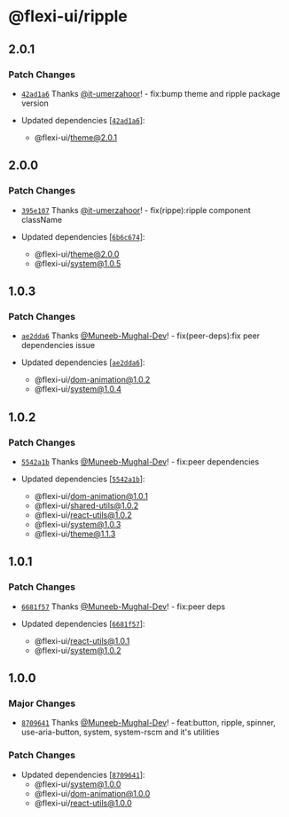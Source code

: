 # @flexi-ui/ripple

## 2.0.1

### Patch Changes

- [`42ad1a6`](https://github.com/flexi-ui/flexi-ui/commit/42ad1a68a5606e3aa33a1c428934e83f6ac49853) Thanks [@it-umerzahoor](https://github.com/it-umerzahoor)! - fix:bump theme and ripple package version

- Updated dependencies [[`42ad1a6`](https://github.com/flexi-ui/flexi-ui/commit/42ad1a68a5606e3aa33a1c428934e83f6ac49853)]:
  - @flexi-ui/theme@2.0.1

## 2.0.0

### Patch Changes

- [`395e107`](https://github.com/flexi-ui/flexi-ui/commit/395e107be9d3d223e45e4e2234730c8289aafcf7) Thanks [@it-umerzahoor](https://github.com/it-umerzahoor)! - fix(rippe):ripple component className

- Updated dependencies [[`6b6c674`](https://github.com/flexi-ui/flexi-ui/commit/6b6c674b92b716004f94f71f705c60d36dff492b)]:
  - @flexi-ui/theme@2.0.0
  - @flexi-ui/system@1.0.5

## 1.0.3

### Patch Changes

- [`ae2dda6`](https://github.com/flexi-ui/flexi-ui/commit/ae2dda6ad4ac8385a788bb9a2a6ae9943b6db0f2) Thanks [@Muneeb-Mughal-Dev](https://github.com/Muneeb-Mughal-Dev)! - fix(peer-deps):fix peer dependencies issue

- Updated dependencies [[`ae2dda6`](https://github.com/flexi-ui/flexi-ui/commit/ae2dda6ad4ac8385a788bb9a2a6ae9943b6db0f2)]:
  - @flexi-ui/dom-animation@1.0.2
  - @flexi-ui/system@1.0.4

## 1.0.2

### Patch Changes

- [`5542a1b`](https://github.com/flexi-ui/flexi-ui/commit/5542a1b194188817ac0bd3a937ae7f1edb9704ee) Thanks [@Muneeb-Mughal-Dev](https://github.com/Muneeb-Mughal-Dev)! - fix:peer dependencies

- Updated dependencies [[`5542a1b`](https://github.com/flexi-ui/flexi-ui/commit/5542a1b194188817ac0bd3a937ae7f1edb9704ee)]:
  - @flexi-ui/dom-animation@1.0.1
  - @flexi-ui/shared-utils@1.0.2
  - @flexi-ui/react-utils@1.0.2
  - @flexi-ui/system@1.0.3
  - @flexi-ui/theme@1.1.3

## 1.0.1

### Patch Changes

- [`6681f57`](https://github.com/flexi-ui/flexi-ui/commit/6681f5752c33c44fb13f2a1445f66b460093a670) Thanks [@Muneeb-Mughal-Dev](https://github.com/Muneeb-Mughal-Dev)! - fix:peer deps

- Updated dependencies [[`6681f57`](https://github.com/flexi-ui/flexi-ui/commit/6681f5752c33c44fb13f2a1445f66b460093a670)]:
  - @flexi-ui/react-utils@1.0.1
  - @flexi-ui/system@1.0.2

## 1.0.0

### Major Changes

- [`8709641`](https://github.com/flexi-ui/flexi-ui/commit/8709641d02a8c29738a43db857330f22063c3897) Thanks [@Muneeb-Mughal-Dev](https://github.com/Muneeb-Mughal-Dev)! - feat:button, ripple, spinner, use-aria-button, system, system-rscm and it's utilities

### Patch Changes

- Updated dependencies [[`8709641`](https://github.com/flexi-ui/flexi-ui/commit/8709641d02a8c29738a43db857330f22063c3897)]:
  - @flexi-ui/system@1.0.0
  - @flexi-ui/dom-animation@1.0.0
  - @flexi-ui/react-utils@1.0.0
